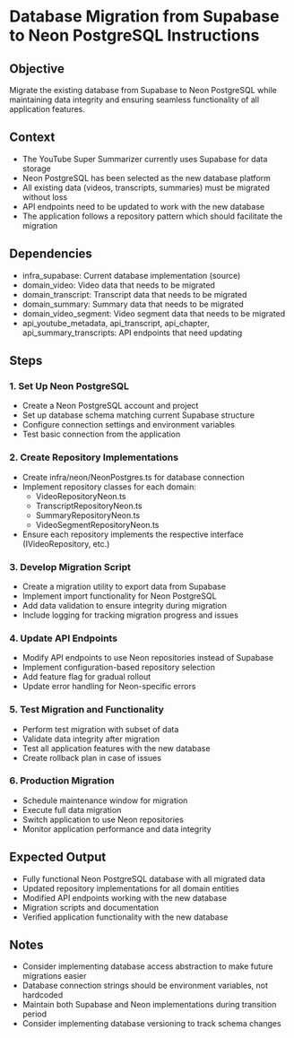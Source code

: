 # Database Migration from Supabase to Neon PostgreSQL Instructions

## Objective
Migrate the existing database from Supabase to Neon PostgreSQL while maintaining data integrity and ensuring seamless functionality of all application features.

## Context
- The YouTube Super Summarizer currently uses Supabase for data storage
- Neon PostgreSQL has been selected as the new database platform
- All existing data (videos, transcripts, summaries) must be migrated without loss
- API endpoints need to be updated to work with the new database
- The application follows a repository pattern which should facilitate the migration

## Dependencies
- infra_supabase: Current database implementation (source)
- domain_video: Video data that needs to be migrated
- domain_transcript: Transcript data that needs to be migrated
- domain_summary: Summary data that needs to be migrated
- domain_video_segment: Video segment data that needs to be migrated
- api_youtube_metadata, api_transcript, api_chapter, api_summary_transcripts: API endpoints that need updating

## Steps

### 1. Set Up Neon PostgreSQL
- Create a Neon PostgreSQL account and project
- Set up database schema matching current Supabase structure
- Configure connection settings and environment variables
- Test basic connection from the application

### 2. Create Repository Implementations
- Create infra/neon/NeonPostgres.ts for database connection
- Implement repository classes for each domain:
  - VideoRepositoryNeon.ts
  - TranscriptRepositoryNeon.ts
  - SummaryRepositoryNeon.ts
  - VideoSegmentRepositoryNeon.ts
- Ensure each repository implements the respective interface (IVideoRepository, etc.)

### 3. Develop Migration Script
- Create a migration utility to export data from Supabase
- Implement import functionality for Neon PostgreSQL
- Add data validation to ensure integrity during migration
- Include logging for tracking migration progress and issues

### 4. Update API Endpoints
- Modify API endpoints to use Neon repositories instead of Supabase
- Implement configuration-based repository selection
- Add feature flag for gradual rollout
- Update error handling for Neon-specific errors

### 5. Test Migration and Functionality
- Perform test migration with subset of data
- Validate data integrity after migration
- Test all application features with the new database
- Create rollback plan in case of issues

### 6. Production Migration
- Schedule maintenance window for migration
- Execute full data migration
- Switch application to use Neon repositories
- Monitor application performance and data integrity

## Expected Output
- Fully functional Neon PostgreSQL database with all migrated data
- Updated repository implementations for all domain entities
- Modified API endpoints working with the new database
- Migration scripts and documentation
- Verified application functionality with the new database

## Notes
- Consider implementing database access abstraction to make future migrations easier
- Database connection strings should be environment variables, not hardcoded
- Maintain both Supabase and Neon implementations during transition period
- Consider implementing database versioning to track schema changes